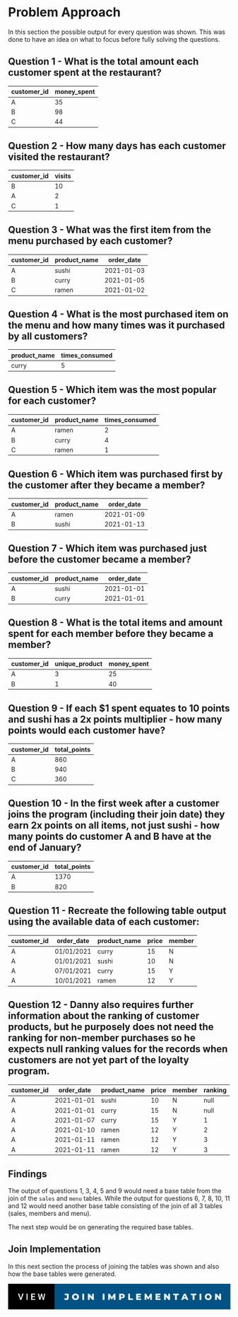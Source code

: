 # Problem Approach

In this section the possible output for every question was shown. This was done to have an idea on what to focus before fully solving the questions.  


## Question 1 - What is the total amount each customer spent at the restaurant?


| customer_id | money_spent |
|-------------|-------------|
| A           | 35          |
| B           | 98          |
| C           | 44          |


## Question 2 - How many days has each customer visited the restaurant?


| customer_id | visits |
|-------------|--------|
| B           | 10      |
| A           | 2     |
| C           | 1      |

## Question 3 - What was the first item from the menu purchased by each customer?


| customer_id | product_name | order_date |
|-------------|--------------|------------|
| A           | sushi        | 2021-01-03 |
| B           | curry        | 2021-01-05 |
| C           | ramen        | 2021-01-02 |


## Question 4  - What is the most purchased item on the menu and how many times was it purchased by all customers?


 product_name | times_consumed |
--------------|----------------|
 curry        | 5              |



## Question 5 - Which item was the most popular for each customer?


| customer_id | product_name | times_consumed |
|-------------|--------------|----------------|
| A           | ramen        | 2              |
| B           | curry        | 4              |
| C           | ramen        | 1              |

## Question 6 - Which item was purchased first by the customer after they became a member?

| customer_id | product_name | order_date |
|-------------|--------------|------------|
| A           | ramen        | 2021-01-09 |
| B           | sushi        | 2021-01-13 |

## Question 7 - Which item was purchased just before the customer became a member?

| customer_id | product_name | order_date |
|-------------|--------------|------------|
| A           | sushi        | 2021-01-01 |
| B           | curry        | 2021-01-01 |

## Question 8 - What is the total items and amount spent for each member before they became a member?

| customer_id | unique_product | money_spent |
|-------------|----------------|-------------|
| A           | 3              | 25          |
| B           | 1              | 40          |

## Question 9 - If each $1 spent equates to 10 points and sushi has a 2x points multiplier - how many points would each customer have?


| customer_id | total_points |
|-------------|--------------|
| A           | 860          |
| B           | 940          |
| C           | 360          |

## Question 10 - In the first week after a customer joins the program (including their join date) they earn 2x points on all items, not just sushi - how many points do customer A and B have at the end of January?

| customer_id | total_points |
|-------------|--------------|
| A           | 1370         |
| B           | 820          |

## Question 11 - Recreate the following table output using the available data of each customer:

| customer_id | order_date | product_name | price | member |
|-------------|------------|--------------|-------|--------|
| A           | 01/01/2021 | curry        | 15    | N      |
| A           | 01/01/2021 | sushi        | 10    | N      |
| A           | 07/01/2021 | curry        | 15    | Y      |
| A           | 10/01/2021 | ramen        | 12    | Y      |

## Question 12 - Danny also requires further information about the ranking of customer products, but he purposely does not need the ranking for non-member purchases so he expects null ranking values for the records when customers are not yet part of the loyalty program.

| customer_id | order_date | product_name | price | member | ranking |
|-------------|------------|--------------|-------|--------|---------|
| A           | 2021-01-01 | sushi        | 10    | N      | null    |
| A           | 2021-01-01 | curry        | 15    | N      | null    |
| A           | 2021-01-07 | curry        | 15    | Y      | 1       |
| A           | 2021-01-10 | ramen        | 12    | Y      | 2       |
| A           | 2021-01-11 | ramen        | 12    | Y      | 3       |
| A           | 2021-01-11 | ramen        | 12    | Y      | 3       |


## Findings 

The output of questions 1, 3, 4, 5 and 9 would need a base table from the join of the ``sales`` and ``menu`` tables. While the output for questions 6, 7, 8, 10, 11 and 12 would need another base table consisting of the join of all 3 tables (sales, members and menu).

The next step would be on generating the required base tables.

## Join Implementation

In this next section the process of joining the tables was shown and also how the base tables were generated. 

[![table joins](view-join-implementation.svg)](https://github.com/cholu6768/Dannys-Diner-/blob/main/join_implementation_danny_diner.md)
